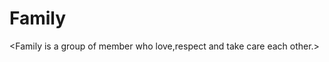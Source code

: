 # Family
<Family is a group of member who love,respect and take care each other.>
<I love my family because they support me>
<they are my strength>
